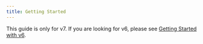 ```yaml
---
title: Getting Started
---
```


This guide is only for v7. If you are looking for v6, please see [Getting Started with v6](/guides/v6/getting_started).

